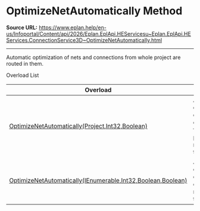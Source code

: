 # OptimizeNetAutomatically Method

**Source URL:** https://www.eplan.help/en-us/Infoportal/Content/api/2026/Eplan.EplApi.HEServicesu~Eplan.EplApi.HEServices.ConnectionService3D~OptimizeNetAutomatically.html

---

Automatic optimization of nets and connections from whole project are routed in them.

Overload List

| Overload | Description |
| --- | --- |
| [OptimizeNetAutomatically(Project,Int32,Boolean)](Eplan.EplApi.HEServicesu~Eplan.EplApi.HEServices.ConnectionService3D~OptimizeNetAutomatically(Project,Int32,Boolean).html) | Automatic optimization of nets and connections from whole project are routed in them. |
| [OptimizeNetAutomatically(IEnumerable<Connection3D>,Int32,Boolean,Boolean)](topic1325.html) | Automatic optimization of nets and connections routed in them. |

